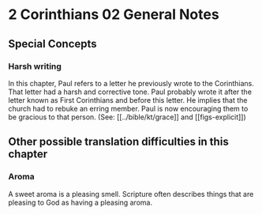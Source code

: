 # 2 Corinthians 02 General Notes
## Special Concepts

### Harsh writing
In this chapter, Paul refers to a letter he previously wrote to the Corinthians. That letter had a harsh and corrective tone. Paul probably wrote it after the letter known as First Corinthians and before this letter. He implies that the church had to rebuke an erring member. Paul is now encouraging them to be gracious to that person. (See: [[../bible/kt/grace]] and [[figs-explicit]])

## Other possible translation difficulties in this chapter

### Aroma
A sweet aroma is a pleasing smell. Scripture often describes things that are pleasing to God as having a pleasing aroma.